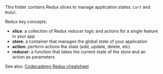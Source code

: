 This folder contains Redux slices to manage application states: `Cart` and `Modal`.

Redux key concepts:

- **slice**: a collection of Redux reducer logic and actions for a single feature in your app
- **store**: a container that manages the global state of your application
- **action**: perform actions the state (add, update, delete, etc)
- **reducer**: a function that takes the current state of the store and an action as parameters

See also: [Codecademy Redux cheatsheet](https://www.codecademy.com/learn/learn-redux-fundamentals/modules/core-concepts-in-redux/cheatsheet)
